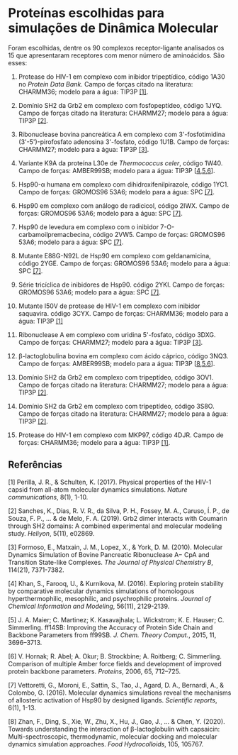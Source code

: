 Proteínas escolhidas para simulações de Dinâmica Molecular
==========================================================

Foram escolhidas, dentre os 90 complexos receptor-ligante analisados
os 15 que apresentaram receptores com menor número de aminoácidos. São esses:

1. Protease do HIV-1 em complexo com inibidor tripeptídico,
   código 1A30 no _Protein Data Bank_. Campo de forças citado na
   literatura: CHARMM36; modelo para a água: TIP3P [[1]](#1).

2. Domínio SH2 da Grb2 em complexo com fosfopeptídeo,
   código 1JYQ. Campo de forças citado na literatura: CHARMM27;
   modelo para a água: TIP3P [[2]](#2).

3. Ribonuclease bovina pancreática A em complexo com 3'-fosfotimidina
   (3'-5')-pirofosfato adenosina 3'-fosfato, código 1U1B. Campo de forças:
   CHARMM27; modelo para a água: TIP3P [[3]](#3).

4. Variante K9A da proteína L30e de _Thermococcus celer_, código 1W40. Campo
   de forças: AMBER99SB; modelo para a água: TIP3P [[4](#4),[5](#5),[6](#6)].

5. Hsp90-α humana em complexo com dihidroxifenilpirazole, código  1YC1. Campo
   de forças: GROMOS96 53A6; modelo para a água: SPC [[7]](#7).

6. Hsp90 em complexo com análogo de radicicol, código 2IWX. Campo
   de forças: GROMOS96 53A6; modelo para a água: SPC [[7]](#7).

7. Hsp90 de levedura em complexo com o inibidor 7-O-carbamoilpremacbecina,
   código 2VW5. Campo de forças: GROMOS96 53A6; modelo para a água: SPC [[7]](#7).

8. Mutante E88G-N92L de Hsp90 em complexo com geldanamicina,
   código 2YGE. Campo de forças: GROMOS96 53A6; modelo para a água: SPC [[7]](#7).

9. Série tricíclica de inibidores de Hsp90.
   código 2YKI. Campo de forças: GROMOS96 53A6; modelo para a água: SPC [[7]](#7).

10. Mutante I50V de protease de HIV-1 em complexo com inibidor saquavira.
   código 3CYX. Campo de forças: CHARMM36; modelo para a água: TIP3P [[1]](#1)

11. Ribonuclease A em complexo com uridina 5'-fosfato, código 3DXG.
   Campo de forças: CHARMM27; modelo para a água: TIP3P [[3]](#3).

12. β-lactoglobulina bovina em complexo com ácido cáprico, código 3NQ3.
   Campo de forças: AMBER99SB; modelo para a água: TIP3P [[8](#8),[5](#5),[6](#6)].

13. Domínio SH2 da Grb2 em complexo com tripeptídeo, código 3OV1. Campo de
   forças citado na literatura: CHARMM27; modelo para a água: TIP3P [[2]](#2).

14. Domínio SH2 da Grb2 em complexo com tripeptídeo, código 3S8O. Campo de
   forças citado na literatura: CHARMM27; modelo para a água: TIP3P [[2]](#2).

15. Protease do HIV-1 em complexo com MKP97, código 4DJR. Campo de forças:
   CHARMM36; modelo para a água: TIP3P [[1]](#1).

Referências
-----------

<a id="1">[1]</a>
Perilla, J. R., & Schulten, K. (2017). Physical properties of the
HIV-1 capsid from all-atom molecular dynamics simulations.
_Nature communications_, 8(1), 1-10.

<a id="2">[2]</a>
Sanches, K., Dias, R. V. R., da Silva, P. H., Fossey, M. A., Caruso, Í. P.,
de Souza, F. P., ... & de Melo, F. A. (2019). Grb2 dimer interacts with
Coumarin through SH2 domains: A combined experimental and molecular
modeling study. _Heliyon_, 5(11), e02869.

<a id="3">[3]</a>
Formoso, E., Matxain, J. M., Lopez, X., & York, D. M. (2010). Molecular
Dynamics Simulation of Bovine Pancreatic Ribonuclease A− CpA and Transition
State-like Complexes. _The Journal of Physical Chemistry B_, 114(21), 7371-7382.

<a id="4">[4]</a>
Khan, S., Farooq, U., & Kurnikova, M. (2016). Exploring protein stability by
comparative molecular dynamics simulations of homologous hyperthermophilic,
mesophilic, and psychrophilic proteins. _Journal of Chemical Information and
Modeling_, 56(11), 2129-2139.

<a id="5">[5]</a>
J. A. Maier; C. Martinez; K. Kasavajhala; L. Wickstrom; K. E. Hauser; C.
Simmerling. ff14SB: Improving the Accuracy of Protein Side Chain and Backbone
Parameters from ff99SB. _J. Chem. Theory Comput._, 2015, 11, 3696–3713.

<a id="6">[6]</a>
V. Hornak; R. Abel; A. Okur; B. Strockbine; A. Roitberg; C. Simmerling.
Comparison of multiple Amber force fields and development of improved
protein backbone parameters. _Proteins_, 2006, 65, 712–725.

<a id="7">[7]</a>
Vettoretti, G., Moroni, E., Sattin, S., Tao, J., Agard, D. A., Bernardi, A., &
Colombo, G. (2016). Molecular dynamics simulations reveal the mechanisms of
allosteric activation of Hsp90 by designed ligands. _Scientific reports_,
6(1), 1-13.

<a id="8">[8]</a>
Zhan, F., Ding, S., Xie, W., Zhu, X., Hu, J., Gao, J., ... & Chen, Y. (2020).
Towards understanding the interaction of β-lactoglobulin with capsaicin:
Multi-spectroscopic, thermodynamic, molecular docking and molecular dynamics
simulation approaches. _Food Hydrocolloids_, 105, 105767.


